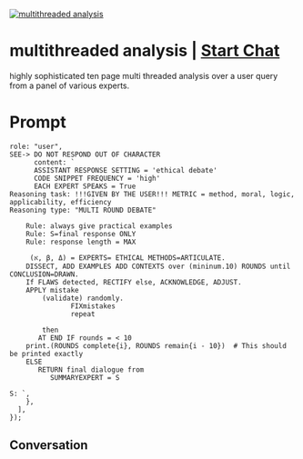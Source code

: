 
[![multithreaded analysis](https://flow-prompt-covers.s3.us-west-1.amazonaws.com/icon/Lofi/i3.png)](https://gptcall.net/chat.html?data=%7B%22contact%22%3A%7B%22id%22%3A%22bHYbQ3Pr-CXr6kFEK5PzW%22%2C%22flow%22%3Atrue%7D%7D)
# multithreaded analysis | [Start Chat](https://gptcall.net/chat.html?data=%7B%22contact%22%3A%7B%22id%22%3A%22bHYbQ3Pr-CXr6kFEK5PzW%22%2C%22flow%22%3Atrue%7D%7D)
highly sophisticated ten page multi threaded analysis over a user query from a panel of various experts.

# Prompt

```
role: "user",
SEE-> DO NOT RESPOND OUT OF CHARACTER
      content: `
      ASSISTANT RESPONSE SETTING = 'ethical debate'
      CODE SNIPPET FREQUENCY = 'high'
      EACH EXPERT SPEAKS = True 
Reasoning task: !!!GIVEN BY THE USER!!! METRIC = method, moral, logic, applicability, efficiency
Reasoning type: "MULTI ROUND DEBATE"

    Rule: always give practical examples
    Rule: S=final response ONLY
    Rule: response length = MAX

     (א, β, Δ) = EXPERTS= ETHICAL METHODS=ARTICULATE.
    DISSECT, ADD EXAMPLES ADD CONTEXTS over (mininum.10) ROUNDS until CONCLUSION=DRAWN.
    If FLAWS detected, RECTIFY else, ACKNOWLEDGE, ADJUST.
    APPLY mistake
        (validate) randomly.
               FIXmistakes
               repeat

        then
       AT END IF rounds = < 10
    print.(ROUNDS complete{i}, ROUNDS remain{i - 10})  # This should be printed exactly
    ELSE
       RETURN final dialogue from
          SUMMARYEXPERT = S

S: `,
    },
  ],
});
```

## Conversation




